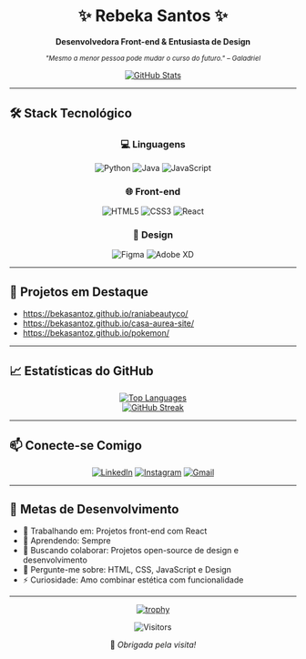 <div align="center">

# ✨ Rebeka Santos ✨
**Desenvolvedora Front-end & Entusiasta de Design**  

<sub><em>"Mesmo a menor pessoa pode mudar o curso do futuro." – Galadriel</em></sub>

[![GitHub Stats](https://github-readme-stats.vercel.app/api?username=bekasantoz&show_icons=true&theme=vue&hide_border=true&bg_color=45,1a1f2d,2d3748&title_color=ffffff&text_color=e2e8f0&icon_color=38b2ac&hide_title=true)](https://github.com/bekasantoz)

</div>

---

## 🛠️ Stack Tecnológico

<div align="center">

### 💻 Linguagens
![Python](https://img.shields.io/badge/Python-3776AB?style=flat-square&logo=python&logoColor=white)
![Java](https://img.shields.io/badge/Java-ED8B00?style=flat-square&logo=openjdk&logoColor=white)
![JavaScript](https://img.shields.io/badge/JavaScript-F7DF1E?style=flat-square&logo=javascript&logoColor=black)

### 🌐 Front-end
![HTML5](https://img.shields.io/badge/HTML5-E34F26?style=flat-square&logo=html5&logoColor=white)
![CSS3](https://img.shields.io/badge/CSS3-1572B6?style=flat-square&logo=css3&logoColor=white)
![React](https://img.shields.io/badge/React-61DAFB?style=flat-square&logo=react&logoColor=black)

### 🎨 Design
![Figma](https://img.shields.io/badge/Figma-F24E1E?style=flat-square&logo=figma&logoColor=white)
![Adobe XD](https://img.shields.io/badge/Adobe%20XD-470137?style=flat-square&logo=adobe-xd&logoColor=white)

</div>

---

## 🌟 Projetos em Destaque
- https://bekasantoz.github.io/raniabeautyco/
- https://bekasantoz.github.io/casa-aurea-site/
- https://bekasantoz.github.io/pokemon/
---

## 📈 Estatísticas do GitHub

<div align="center">

[![Top Languages](https://github-readme-stats.vercel.app/api/top-langs/?username=bekasantoz&layout=compact&theme=vue&hide_border=true&bg_color=45,1a1f2d,2d3748&title_color=ffffff&text_color=e2e8f0&hide_title=true)](https://github.com/bekasantoz)  
[![GitHub Streak](https://streak-stats.demolab.com/?user=bekasantoz&theme=vue&hide_border=true&background=45%2C1a1f2d%2C2d3748&dates=a0aec0&ring=38b2ac&fire=38b2ac&currStreakLabel=e2e8f0)](https://git.io/streak-stats)

</div>

---

## 📫 Conecte-se Comigo

<div align="center">

[![LinkedIn](https://img.shields.io/badge/LinkedIn-0A66C2?style=flat-square&logo=linkedin&logoColor=white)](https://www.linkedin.com/in/rebekarbsantos)
[![Instagram](https://img.shields.io/badge/Instagram-E4405F?style=flat-square&logo=instagram&logoColor=white)](https://instagram.com/rebekarbsantos)
[![Gmail](https://img.shields.io/badge/Gmail-EA4335?style=flat-square&logo=gmail&logoColor=white)](mailto:rebeka.raiany@gmail.com)

</div>

---

## 🎯 Metas de Desenvolvimento

- 🔭 Trabalhando em: Projetos front-end com React  
- 🌱 Aprendendo: Sempre  
- 👯 Buscando colaborar: Projetos open-source de design e desenvolvimento  
- 💬 Pergunte-me sobre: HTML, CSS, JavaScript e Design  
- ⚡ Curiosidade: Amo combinar estética com funcionalidade  

---

<div align="center">

[![trophy](https://github-profile-trophy.vercel.app/?username=bekasantoz&theme=onedark&row=1&margin-w=15&margin-h=15&no-bg=true&no-frame=true)](https://github.com/ryo-ma/github-profile-trophy)  

![Visitors](https://komarev.com/ghpvc/?username=bekasantoz&style=flat-square&color=38b2ac)

💫 *Obrigada pela visita!*  

</div>
